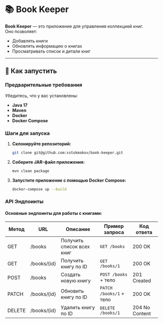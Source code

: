 # 📚 Book Keeper

**Book Keeper** — это приложение для управления коллекцией книг.  
Оно позволяет:

- Добавлять книги
- Обновлять информацию о книгах
- Просматривать список и детали книг

---

## 🚀 Как запустить

### Предварительные требования

Убедитесь, что у вас установлены:

- **Java 17**
- **Maven**
- **Docker**
- **Docker Compose**

### Шаги для запуска

1. **Склонируйте репозиторий:**
   ```bash
   git clone git@github.com:sstokmakov/book-keeper.git
   ```
2. **Соберите JAR-файл приложения:**
   ```bash
   mvn clean package    
   ```
3. **Запустите приложение с помощью Docker Compose:**
   ```bash
   docker-compose up --build
   ```

### API Эндпоинты
#### Основные эндпоинты для работы с книгами:

| Метод   | URL          | Описание                | Пример запроса         | Код ответа     |
|---------|--------------|-------------------------|------------------------|----------------|
| GET     | /books       | Получить список всех книг | `GET /books`           | 200 OK         |
| GET     | /books/{id}  | Получить книгу по ID    | `GET /books/1`         | 200 OK         |
| POST    | /books       | Создать новую книгу     | `POST /books` + тело   | 201 Created    |
| PATCH   | /books/{id}  | Обновить книгу по ID    | `PATCH /books/1` + тело| 200 OK         |
| DELETE  | /books/{id}  | Удалить книгу по ID     | `DELETE /books/1`      | 204 No Content |